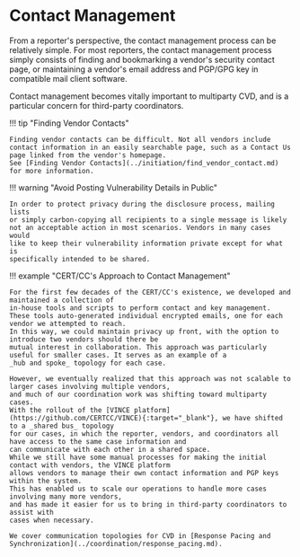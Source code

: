 # Contact Management

From a reporter's perspective, the contact management process can be
relatively simple. For most reporters, the contact management process simply consists of
finding and bookmarking a vendor's security contact page, or
maintaining a vendor's email address and PGP/GPG key in compatible mail
client software.

Contact management becomes vitally important to
multiparty CVD, and is a particular concern for third-party
coordinators.

!!! tip "Finding Vendor Contacts"

    Finding vendor contacts can be difficult. Not all vendors include
    contact information in an easily searchable page, such as a Contact Us
    page linked from the vendor's homepage.
    See [Finding Vendor Contacts](../initiation/find_vendor_contact.md) for more information.

!!! warning "Avoid Posting Vulnerability Details in Public"

    In order to protect privacy during the disclosure process, mailing lists
    or simply carbon-copying all recipients to a single message is likely
    not an acceptable action in most scenarios. Vendors in many cases would
    like to keep their vulnerability information private except for what is
    specifically intended to be shared. 

!!! example "CERT/CC's Approach to Contact Management"

    For the first few decades of the CERT/CC's existence, we developed and maintained a collection of
    in-house tools and scripts to perform contact and key management.
    These tools auto-generated individual encrypted emails, one for each vendor we attempted to reach.
    In this way, we could maintain privacy up front, with the option to introduce two vendors should there be
    mutual interest in collaboration. This approach was particularly useful for smaller cases. It serves as an example of a
    _hub and spoke_ topology for each case.

    However, we eventually realized that this approach was not scalable to larger cases involving multiple vendors,
    and much of our coordination work was shifting toward multiparty cases.
    With the rollout of the [VINCE platform](https://github.com/CERTCC/VINCE){:target="_blank"}, we have shifted to a _shared bus_ topology
    for our cases, in which the reporter, vendors, and coordinators all have access to the same case information and
    can communicate with each other in a shared space.
    While we still have some manual processes for making the initial contact with vendors, the VINCE platform 
    allows vendors to manage their own contact information and PGP keys within the system.
    This has enabled us to scale our operations to handle more cases involving many more vendors,
    and has made it easier for us to bring in third-party coordinators to assist with
    cases when necessary.

    We cover communication topologies for CVD in [Response Pacing and Synchronization](../coordination/response_pacing.md).
